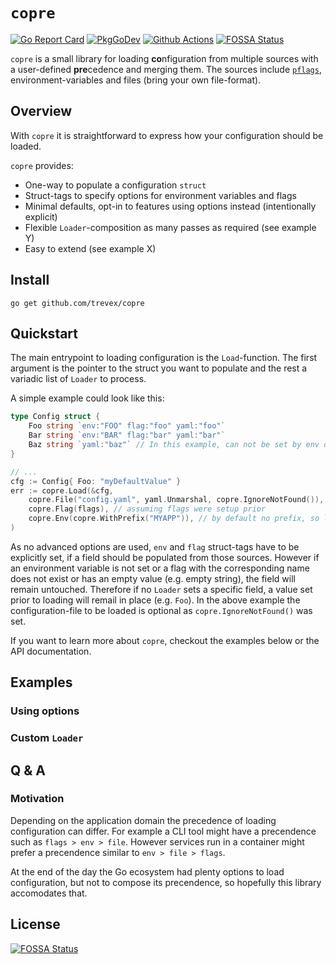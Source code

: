 # `copre`

[![Go Report Card](https://goreportcard.com/badge/github.com/trevex/copre)](https://goreportcard.com/report/github.com/trevex/copre)
[![PkgGoDev](https://pkg.go.dev/badge/mod/github.com/trevex/copre)](https://pkg.go.dev/mod/github.com/trevex/copre)
[![Github Actions](https://github.com/trevex/copre/actions/workflows/tests.yaml/badge.svg)](https://github.com/trevex/copre/actions)
[![FOSSA Status](https://app.fossa.com/api/projects/git%2Bgithub.com%2Ftrevex%2Fcopre.svg?type=shield)](https://app.fossa.com/projects/git%2Bgithub.com%2Ftrevex%2Fcopre?ref=badge_shield)



`copre` is a small library for loading **co**nfiguration from multiple sources with a user-defined **pre**cedence and merging them. The sources include [`pflags`](https://github.com/spf13/pflag), environment-variables and files (bring your own file-format).

## Overview

With `copre` it is straightforward to express how your configuration should be loaded.

`copre` provides:

* One-way to populate a configuration `struct`
* Struct-tags to specify options for environment variables and flags
* Minimal defaults, opt-in to features using options instead (intentionally explicit)
* Flexible `Loader`-composition as many passes as required (see example Y)
* Easy to extend (see example X)

## Install

```
go get github.com/trevex/copre
```

## Quickstart

The main entrypoint to loading configuration is the `Load`-function.
The first argument is the pointer to the struct you want to populate and the rest a variadic list of `Loader` to process.

A simple example could look like this:
```go
type Config struct {
    Foo string `env:"FOO" flag:"foo" yaml:"foo"`
    Bar string `env:"BAR" flag:"bar" yaml:"bar"`
    Baz string `yaml:"baz"` // In this example, can not be set by env or flag
}

// ...
cfg := Config{ Foo: "myDefaultValue" }
err := copre.Load(&cfg,
    copre.File("config.yaml", yaml.Unmarshal, copre.IgnoreNotFound()),
    copre.Flag(flags), // assuming flags were setup prior
    copre.Env(copre.WithPrefix("MYAPP")), // by default no prefix, so let's set it explicitly
)
```
As no advanced options are used, `env` and `flag` struct-tags have to be explicitly set,
if a field should be populated from those sources. However if an environment variable is not set or a flag with the corresponding name does not exist or has an empty value (e.g. empty string), the field will remain untouched. Therefore if no `Loader` sets a specific field, a value set prior to loading will remail in place (e.g. `Foo`).
In the above example the configuration-file to be loaded is optional as `copre.IgnoreNotFound()` was set.

If you want to learn more about `copre`, checkout the examples below or the API documentation.

## Examples

### Using options

### Custom `Loader`

## Q & A

### Motivation

Depending on the application domain the precedence of loading configuration can differ.
For example a CLI tool might have a precendence such as `flags > env > file`.
However services run in a container might prefer a precendence similar to `env > file > flags`.

At the end of the day the Go ecosystem had plenty options to load configuration,
but not to compose its precendence, so hopefully this library accomodates that.


## License
[![FOSSA Status](https://app.fossa.com/api/projects/git%2Bgithub.com%2Ftrevex%2Fcopre.svg?type=large)](https://app.fossa.com/projects/git%2Bgithub.com%2Ftrevex%2Fcopre?ref=badge_large)